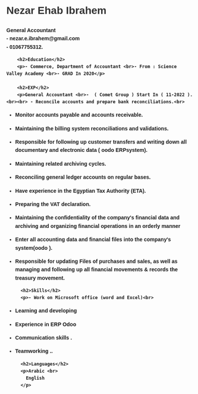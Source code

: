 <html lang="ar">
<head>
    <meta charset="UTF-8">
    <meta name="viewport" content="width=device-width, initial-scale=1.0">
    <title>Nezars</title>
    <style>
        body {
            font-family: Arial, sans-serif;
            margin: 20px;
            line-height: 1.6;
        }
        h1, h2, h3 {
            color: #333;
        }
        .container {
            max-width: 800px;
            margin: 0 auto;
        }
    </style>
</head>
<body>
    <div class="container">
        <h1>Nezar Ehab Ibrahem</h1>
      <strong>  <p>General Accountant<br>- nezar.e.ibrahem@gmail.com<br>- 01067755312.</p>
        
        <h2>Education</h2>
        <p>- Commerce, Department of Accountant <br>- From : Science Valley Academy <br>- GRAD In 2020</p>

        <h2>EXP</h2>
        <p>General Accountant <br>-  ( Comet Group ) Start In ( 11-2022 ).<br><br> - Reconcile accounts and prepare bank reconciliations.<br>

- Monitor accounts payable and accounts receivable.<br>

- Maintaining the billing system reconciliations and validations.<br>

- Responsible for following up customer transfers and writing down all documentary and electronic data ( oodo ERPsystem).<br>
- Maintaining related archiving cycles.

- Reconciling general ledger accounts on regular bases.<br>

- Have experience in the Egyptian Tax Authority (ETA).<br>

- Preparing the VAT declaration.<br>

- Maintaining the confidentiality of the company's financial data and archiving and organizing financial operations in an orderly manner<br>

- Enter all accounting data and financial files into the company's system(oodo ).<br>

- Responsible for updating Files of purchases and sales, as well as managing and following up all financial movements & records the treasury movement.</p>

        <h2>Skills</h2>
        <p>- Work on Microsoft office (word and Excel)<br>

- Learning and developing<br>

- Experience  in ERP Odoo<br>

- Communication skills .<br>
- Teamworking ..</p>

        <h2>Languages</h2>
        <p>Arabic <br>
          English
        </p>
    </div>
</body>
</html>

